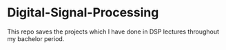 # Digital-Signal-Processing
This repo saves the projects which I have done in DSP lectures throughout my bachelor period.
